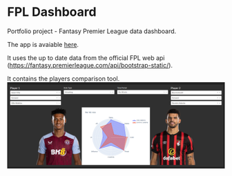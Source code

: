 # FPL Dashboard
Portfolio project - Fantasy Premier League data dashboard.

The app is avaiable [here](https://fpl-analytics.onrender.com/).

It uses the up to date data from the official FPL web api (https://fantasy.premierleague.com/api/bootstrap-static/).

It contains the players comparison tool.
![image](img/preview.png)
